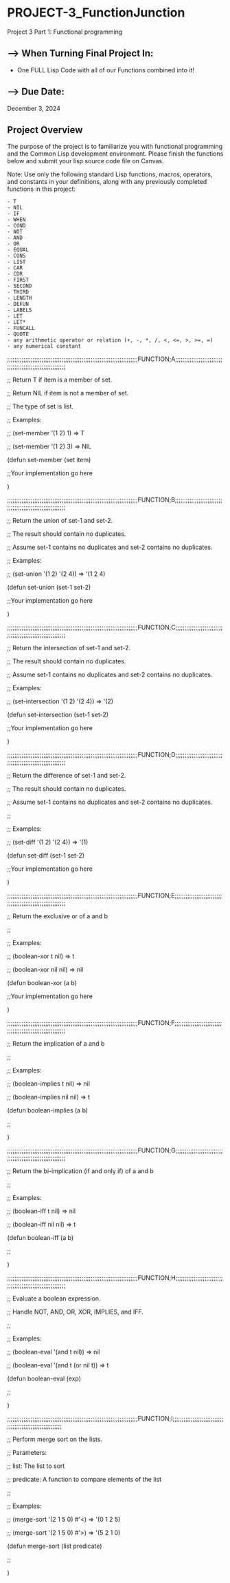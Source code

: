 # PROJECT-3_FunctionJunction
Project 3 Part 1: Functional programming

## --> When Turning Final Project In:
- One FULL Lisp Code with all of our Functions combined into it!

## --> Due Date:
December 3, 2024


## Project Overview
The purpose of the project is to familiarize you with functional programming and the Common Lisp development environment. Please finish the functions below and submit your lisp source code file on Canvas.

Note: Use only the following standard Lisp functions, macros, operators, and constants in your definitions, along with any previously completed functions in this project:

    - T
    - NIL
    - IF
    - WHEN
    - COND
    - NOT
    - AND
    - OR
    - EQUAL
    - CONS
    - LIST
    - CAR
    - CDR
    - FIRST
    - SECOND
    - THIRD
    - LENGTH
    - DEFUN
    - LABELS
    - LET
    - LET*
    - FUNCALL
    - QUOTE
    - any arithmetic operator or relation (+, -, *, /, <, <=, >, >=, =)
    - any numerical constant

;;;;;;;;;;;;;;;;;;;;;;;;;;;;;;;;;;;;;;;;;;;;;;;;;;;;;;;;;;;;;;;;;;;;;;;;FUNCTION;A;;;;;;;;;;;;;;;;;;;;;;;;;;;;;;;;;;;;;;;;;;;;;;;;;;;;;;;;;; 

;; Return T if item is a member of set.

;; Return NIL if item is not a member of set.

;; The type of set is list.

;; Examples:

;;  (set-member '(1 2) 1) => T

;;  (set-member '(1 2) 3) =>  NIL

(defun set-member (set item)

  ;;Your implementation go here

)

;;;;;;;;;;;;;;;;;;;;;;;;;;;;;;;;;;;;;;;;;;;;;;;;;;;;;;;;;;;;;;;;;;;;;;;;FUNCTION;B;;;;;;;;;;;;;;;;;;;;;;;;;;;;;;;;;;;;;;;;;;;;;;;;;;;;;;;;;;

;; Return the union of set-1 and set-2.

;; The result should contain no duplicates.

;; Assume set-1 contains no duplicates and set-2 contains no duplicates.

;; Examples:

;;   (set-union '(1 2) '(2 4)) => '(1 2 4)

(defun set-union (set-1 set-2)

  ;;Your implementation go here

)

 

;;;;;;;;;;;;;;;;;;;;;;;;;;;;;;;;;;;;;;;;;;;;;;;;;;;;;;;;;;;;;;;;;;;;;;;;FUNCTION;C;;;;;;;;;;;;;;;;;;;;;;;;;;;;;;;;;;;;;;;;;;;;;;;;;;;;;;;;;;

;; Return the intersection of set-1 and set-2.

;; The result should contain no duplicates.

;; Assume set-1 contains no duplicates and set-2 contains no duplicates.

;; Examples:

;;   (set-intersection '(1 2) '(2 4)) => '(2)

(defun set-intersection (set-1 set-2)

  ;;Your implementation go here

)

;;;;;;;;;;;;;;;;;;;;;;;;;;;;;;;;;;;;;;;;;;;;;;;;;;;;;;;;;;;;;;;;;;;;;;;;FUNCTION;D;;;;;;;;;;;;;;;;;;;;;;;;;;;;;;;;;;;;;;;;;;;;;;;;;;;;;;;;;;

;; Return the difference of set-1 and set-2.

;; The result should contain no duplicates.

;; Assume set-1 contains no duplicates and set-2 contains no duplicates.

;;

;; Examples:

;;   (set-diff '(1 2) '(2 4)) => '(1)

(defun set-diff (set-1 set-2)

  ;;Your implementation go here

)

;;;;;;;;;;;;;;;;;;;;;;;;;;;;;;;;;;;;;;;;;;;;;;;;;;;;;;;;;;;;;;;;;;;;;;;;FUNCTION;E;;;;;;;;;;;;;;;;;;;;;;;;;;;;;;;;;;;;;;;;;;;;;;;;;;;;;;;;;;

;; Return the exclusive or of a and b

;;

;; Examples:

;;  (boolean-xor t nil) => t

;;  (boolean-xor nil nil) => nil

(defun boolean-xor (a b)

  ;;Your implementation go here

)

;;;;;;;;;;;;;;;;;;;;;;;;;;;;;;;;;;;;;;;;;;;;;;;;;;;;;;;;;;;;;;;;;;;;;;;;FUNCTION;F;;;;;;;;;;;;;;;;;;;;;;;;;;;;;;;;;;;;;;;;;;;;;;;;;;;;;;;;;;

;; Return the implication of a and b

;;

;; Examples:

;;  (boolean-implies t nil) => nil

;;  (boolean-implies nil nil) => t

(defun boolean-implies (a b)

;;<Your implementation go here >

)

;;;;;;;;;;;;;;;;;;;;;;;;;;;;;;;;;;;;;;;;;;;;;;;;;;;;;;;;;;;;;;;;;;;;;;;;FUNCTION;G;;;;;;;;;;;;;;;;;;;;;;;;;;;;;;;;;;;;;;;;;;;;;;;;;;;;;;;;;;

;; Return the bi-implication (if and only if) of a and b

;;

;; Examples:

;;  (boolean-iff t nil) => nil

;;  (boolean-iff nil nil) => t

(defun boolean-iff (a b)

;;<Your implementation go here >

)

;;;;;;;;;;;;;;;;;;;;;;;;;;;;;;;;;;;;;;;;;;;;;;;;;;;;;;;;;;;;;;;;;;;;;;;;FUNCTION;H;;;;;;;;;;;;;;;;;;;;;;;;;;;;;;;;;;;;;;;;;;;;;;;;;;;;;;;;;;

;; Evaluate a boolean expression.

;; Handle NOT, AND, OR, XOR, IMPLIES, and IFF.

;;

;; Examples:

;;  (boolean-eval '(and t nil)) => nil

;;  (boolean-eval '(and t (or nil t)) => t

(defun boolean-eval (exp)

;;<Your implementation go here >

)

;;;;;;;;;;;;;;;;;;;;;;;;;;;;;;;;;;;;;;;;;;;;;;;;;;;;;;;;;;;;;;;;;;;;;;;;FUNCTION;I;;;;;;;;;;;;;;;;;;;;;;;;;;;;;;;;;;;;;;;;;;;;;;;;;;;;;;;;;;

;; Perform merge sort on the lists.

;; Parameters:

;;   list: The list to sort

;;   predicate: A function to compare elements of the list

;;

;; Examples:

;;     (merge-sort '(2 1 5 0) #'<) => '(0 1 2 5)

;;     (merge-sort '(2 1 5 0) #'>) => '(5 2 1 0)

(defun merge-sort (list predicate)

;;<Your implementation go here >

)
